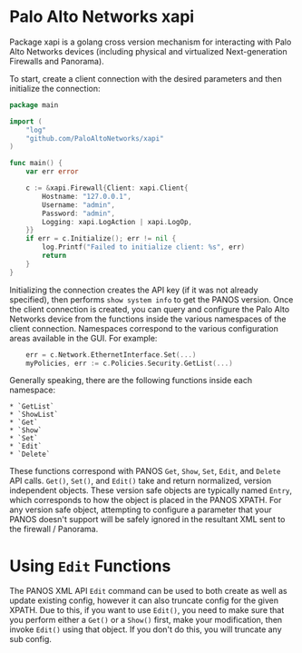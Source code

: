 Palo Alto Networks xapi
=======================

Package xapi is a golang cross version mechanism for interacting with Palo Alto Networks devices (including physical and virtualized Next-generation Firewalls and Panorama).

To start, create a client connection with the desired parameters and then initialize the connection:

```go
package main

import (
    "log"
    "github.com/PaloAltoNetworks/xapi"
)

func main() {
    var err error

    c := &xapi.Firewall{Client: xapi.Client{
        Hostname: "127.0.0.1",
        Username: "admin",
        Password: "admin",
        Logging: xapi.LogAction | xapi.LogOp,
    }}
    if err = c.Initialize(); err != nil {
        log.Printf("Failed to initialize client: %s", err)
        return
    }
}
```

Initializing the connection creates the API key (if it was not already specified), then performs `show system info` to get the PANOS version.  Once the client connection is created, you can query and configure the Palo Alto Networks device from the functions inside the various namespaces of the client connection.  Namespaces correspond to the various configuration areas available in the GUI.  For example:

```go
    err = c.Network.EthernetInterface.Set(...)
    myPolicies, err := c.Policies.Security.GetList(...)
```

Generally speaking, there are the following functions inside each namespace:

    * `GetList`
    * `ShowList`
    * `Get`
    * `Show`
    * `Set`
    * `Edit`
    * `Delete`

These functions correspond with PANOS `Get`, `Show`, `Set`, `Edit`, and `Delete` API calls.  `Get()`, `Set()`, and `Edit()` take and return normalized, version independent objects.  These version safe objects are typically named `Entry`, which corresponds to how the object is placed in the PANOS XPATH.  For any version safe object, attempting to configure a parameter that your PANOS doesn't support will be safely ignored in the resultant XML sent to the firewall / Panorama.


Using `Edit` Functions
======================

The PANOS XML API `Edit` command can be used to both create as well as update existing config, however it can also truncate config for the given XPATH.  Due to this, if you want to use `Edit()`, you need to make sure that you perform either a `Get()` or a `Show()` first, make your modification, then invoke `Edit()` using that object.  If you don't do this, you will truncate any sub config.
